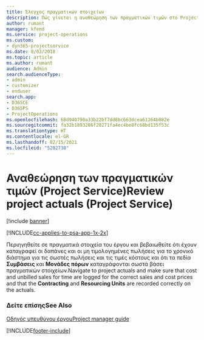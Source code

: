 ```yaml
---
title: Έλεγχος πραγματικών στοιχείων
description: Πώς γίνεται η αναθεώρηση των πραγματικών τιμών στο Project Service
author: rumant
manager: kfend
ms.service: project-operations
ms.custom:
- dyn365-projectservice
ms.date: 8/03/2018
ms.topic: article
ms.author: rumant
audience: Admin
search.audienceType:
- admin
- customizer
- enduser
search.app:
- D365CE
- D365PS
- ProjectOperations
ms.openlocfilehash: 68d940790a33b22bf7dd8bc663dcea61264b082e
ms.sourcegitcommit: fa32b1893286f20271fa4ec4be8fc68bd135f53c
ms.translationtype: HT
ms.contentlocale: el-GR
ms.lasthandoff: 02/15/2021
ms.locfileid: "5282738"
---
```

# <a name="review-project-actuals-project-service"></a><span data-ttu-id="c5dd5-103">Αναθεώρηση των πραγματικών τιμών (Project Service)</span><span class="sxs-lookup"><span data-stu-id="c5dd5-103">Review project actuals (Project Service)</span></span>

[!include [banner](../includes/psa-now-project-operations.md)]

[!INCLUDE[cc-applies-to-psa-app-1x-2x](../includes/cc-applies-to-psa-app-1x-2x.md)]

<span data-ttu-id="c5dd5-104">Περιηγηθείτε σε πραγματικά στοιχεία του έργου και βεβαιωθείτε ότι έχουν καταγραφεί οι δαπάνες και οι μη τιμολογημένες πωλήσεις για το χρονικό διάστημα για τις σωστές πωλήσεις και τις τιμές κόστους και ότι τα πεδία **Συμβάσεις** και **Μονάδες πόρων** καταγράφονται σωστά βάσει πραγματικών στοιχείων.</span><span class="sxs-lookup"><span data-stu-id="c5dd5-104">Navigate to project actuals and make sure that cost and unbilled sales for time are logged for the correct sales and cost prices and that the **Contracting** and **Resourcing Units** are recorded correctly on the actuals.</span></span>  
  
### <a name="see-also"></a><span data-ttu-id="c5dd5-105">Δείτε επίσης</span><span class="sxs-lookup"><span data-stu-id="c5dd5-105">See Also</span></span>  
 [<span data-ttu-id="c5dd5-106">Οδηγός υπευθύνου έργου</span><span class="sxs-lookup"><span data-stu-id="c5dd5-106">Project manager guide</span></span>](../psa/project-manager-guide.md)


[!INCLUDE[footer-include](../includes/footer-banner.md)]